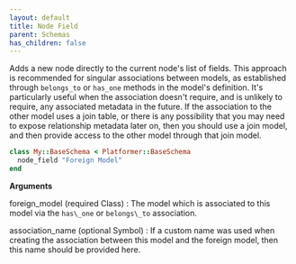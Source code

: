 ```yaml
---
layout: default
title: Node Field
parent: Schemas
has_children: false
---
```


Adds a new node directly to the current node's list of fields. This
approach is recommended for singular associations between models, as
established through `belongs_to` or `has_one` methods in the model's
definition. It's particularly useful when the association doesn't
require, and is unlikely to require, any associated metadata in the
future. If the association to the other model uses a join table, or
there is any possibility that you may need to expose relationship metadata
later on, then you should use a join model, and then provide access
to the other model through that join model.

```ruby
class My::BaseSchema < Platformer::BaseSchema
  node_field "Foreign Model"
end

```

**Arguments**

foreign\_model (required Class)
:   The model which is associated to this model via the `has\_one` or `belongs\_to` association.

association\_name (optional Symbol)
:   If a custom name was used when creating the association between this model and the foreign model, then this name should be provided here.